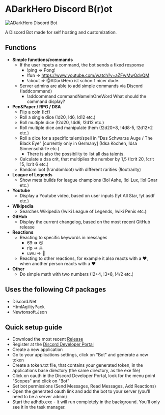 # ADarkHero Discord B(r)ot
![ADarkHero Discord Bot](https://i.imgur.com/BnYfz1s.jpg)

A Discord Bot made for self hosting and customization.

## Functions
* **Simple functions/commands**
  * If the user inputs a command, the bot sends a fixed response
    * !ping => Pong!
    * !fun => https://www.youtube.com/watch?v=aZFwMwQdvQM
    * !about => @ADarkHero ist schon 1 nicer dude.
  * Server admins are able to add simple commands via Discord (!addcommand)
    * !addcommand commandNameInOneWord What should the command display?
* **Pen&Paper / RPG / DSA**
  * Flip a coin (!cf)
  * Roll a single dice (!d20, !d6, !d12 etc.)
  * Roll multiple dice (!2d20, !4d6, !2d12 etc.)
  * Roll multiple dice and manipulate them (!2d20+8, !4d8-5, !2d12\*2 etc.)
  * Roll a dice for a specific talent/spell in "Das Schwarze Auge / The Black Eye" [currently only in Germany] (!dsa Kochen, !dsa Sinnenschärfe etc.)
    * There is also the possibility to list all dsa talents.
  * Calculate a dsa crit, that multiplies the number by 1,5 (!crit 20, !crit 15, !crit 6 etc.)
  * Random loot (!randomloot) with different rarities (!lootrarity)
* **League of Legends**
  * Show meta builds for league champions (!lol Ashe, !lol Lux, !lol Gnar etc.)
* **Youtube**
  * Display a Youtube video, based on user inputs (!yt All Star, !yt asdf etc.)
* **Wikipedia**
  * Searches Wikipedia (!wiki League of Legends, !wiki Penis etc.)
* **GitHub**
  * Display the current changelog, based on the most recent GitHub release
* **Reactions**
  * Reacting to specific keywords in messages
    * 69 => 😏
    * rip => ☠
    * uwu => 🐙
  * Reacting to other reactions, for example it also reacts with a ❤, when another person reacts with a ❤
* **Other**
  * Do simple math with two numbers (!2+4, !3\*8, !4/2 etc.)
  
## Uses the following C# packages
* Discord.Net
* HtmlAgilityPack
* Newtonsoft.Json

## Quick setup guide
* Download the most recent [Release](https://github.com/ADarkHero/ADarkHero-Discord-Bot/releases)
* Register at the [Discord Developer Portal](https://discordapp.com/developers)
* Create a new application
* Go to your applications settings, click on "Bot" and generate a new token
* Create a token.txt file, that contains your generated token, in the applications base directory (the same directory, as the exe file)
* Click on oauth in the Discord Developer Portal, look for the menu point "Scopes" and click on "Bot"
* Set bot permissions (Send Messages, Read Messages, Add Reactions)
* Open the generated oauth link and add the bot to your server (you'll need to be a server admin)
* Start the adhdb.exe - It will run completely in the background. You'll only see it in the task manager.
